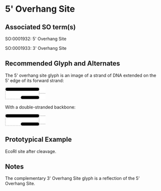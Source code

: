 # 5' Overhang Site

## Associated SO term(s)
SO:0001932: 5' Overhang Site

SO:0001933: 3' Overhang Site


## Recommended Glyph and Alternates
The 5' overhang site glyph is an image of a strand of DNA extended on the 5' edge of its forward strand:

![glyph specification](five-prime-overhang-specification.png)

With a double-stranded backbone:

![glyph specification](five-prime-overhang-specification-doublestrand.png)


## Prototypical Example

EcoRI site after cleavage.

## Notes
The complementary 3' Overhang Site glyph is a reflection of the 5' Overhang Site.